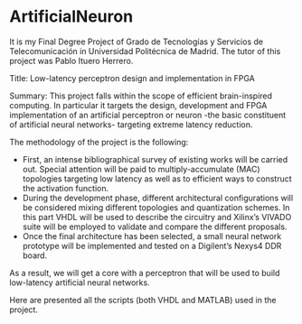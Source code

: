 # ArtificialNeuron

It is my Final Degree Project of Grado de Tecnologías y Servicios de Telecomunicación in Universidad Politécnica de Madrid. The tutor of this project was Pablo Ituero Herrero.

Title: Low-latency perceptron design and implementation in FPGA 

Summary: 
This project falls within the scope of efficient brain-inspired computing. In particular it targets the design, development and FPGA implementation of an artificial perceptron or neuron -the basic constituent of artificial neural networks- targeting extreme latency reduction.

The methodology of the project is the following:
- First, an intense bibliographical survey of existing works will be carried out. Special attention will be paid to multiply-accumulate (MAC) topologies targeting low latency as well as to efficient ways to construct the activation function.
- During the development phase, different architectural configurations will be considered mixing different topologies and quantization schemes. In this part VHDL will be used to describe the circuitry and Xilinx’s VIVADO suite will be employed to validate and compare the different proposals.
- Once the final architecture has been selected, a small neural network prototype will be implemented and tested on a Digilent’s Nexys4 DDR board. 

As a result, we will get a core with a perceptron that will be used to build low-latency artificial neural networks.

Here are presented all the scripts (both VHDL and MATLAB) used in the project.
